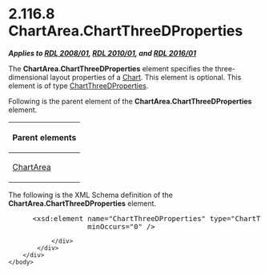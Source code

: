 <html dir="LTR" xmlns:mshelp="http://msdn.microsoft.com/mshelp" xmlns:ddue="http://ddue.schemas.microsoft.com/authoring/2003/5" xmlns:xlink="http://www.w3.org/1999/xlink" xmlns:tool="http://www.microsoft.com/tooltip">
    <head>
        <meta http-equiv="Content-Type" content="text/html; CHARSET=utf-8"></meta>
        <meta name="save" content="history"></meta>
        <title>2.116.8 ChartArea.ChartThreeDProperties</title>
        <xml>
            <mshelp:toctitle title="2.116.8 ChartArea.ChartThreeDProperties"></mshelp:toctitle>
            <mshelp:rltitle title="[MS-RDL]: ChartArea.ChartThreeDProperties"></mshelp:rltitle>
            <mshelp:keyword index="A" term="60a4f671-44d7-4405-8b79-5648677e61d7"></mshelp:keyword>
            <mshelp:attr name="DCSext.ContentType" value="open specification"></mshelp:attr>
            <mshelp:attr name="AssetID" value="60a4f671-44d7-4405-8b79-5648677e61d7"></mshelp:attr>
            <mshelp:attr name="TopicType" value="kbRef"></mshelp:attr>
            <mshelp:attr name="DCSext.Title" value="[MS-RDL]: ChartArea.ChartThreeDProperties" />
        </xml>
    </head>
    <body>
        <div id="header">
            <h1 class="heading">2.116.8 ChartArea.ChartThreeDProperties</h1>
        </div>
        <div id="mainSection">
            <div id="mainBody">
                <div id="allHistory" class="saveHistory"></div>
                <div id="sectionSection0" class="section" name="collapseableSection">
                    

<p><b><i>Applies to </i></b><a href="1e855f94-4617-47e4-b89e-0856c6cb420f.html"><b><i>RDL 2008/01</i></b></a><b><i>,
</i></b><a href="3428e690-a348-4ec7-8a6a-8efb42d2cdee.html"><b><i>RDL 2010/01</i></b></a><b><i>,
and </i></b><a href="52ce3983-2bfc-4e72-9359-42aaf5fe4509.html"><b><i>RDL 2016/01</i></b></a></p>

<p>The <b>ChartArea.ChartThreeDProperties</b> element specifies
the three-dimensional layout properties of a <a href="b0ab5524-7eb2-47a7-a4d3-230f5c8c5526.html">Chart</a>. This element is
optional. This element is of type <a href="ef640735-6608-4235-a283-e71f54eb352a.html">ChartThreeDProperties</a>.</p>

<p>Following is the parent element of the <b>ChartArea.ChartThreeDProperties</b>
element.</p>

<table>
 <thead>
  <tr>
   <th>
   <p>Parent elements</p>
   </th>
  </tr>
 </thead>
 <tr>
  <td>
  <p><a href="74e08a7c-5405-4ea4-b903-a79ef4d215f7.html">ChartArea</a></p>
  </td>
 </tr>
</table>

<p>The following is the XML Schema definition of the <b>ChartArea.ChartThreeDProperties</b>
element.</p>

<dl>
<dd>
<div><pre> &lt;xsd:element name=&quot;ChartThreeDProperties&quot; type=&quot;ChartThreeDPropertiesType&quot; 
              minOccurs=&quot;0&quot; /&gt;
</pre></div>
</dd></dl>


                </div>
            </div>
        </div>
    </body>
</html>